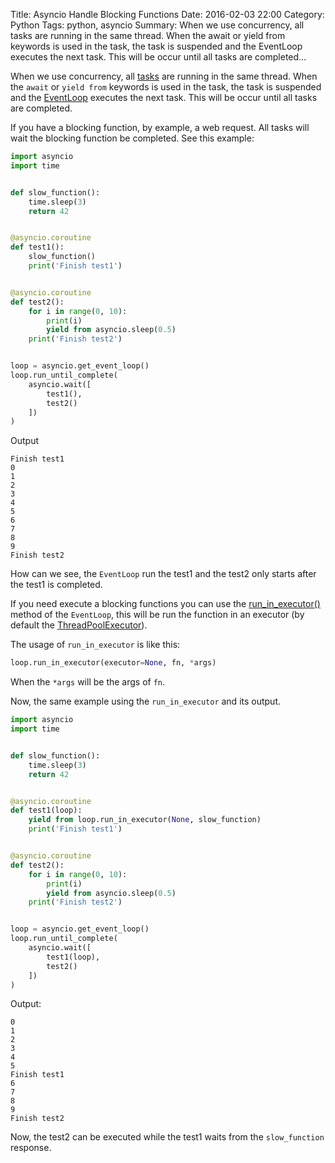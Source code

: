 Title: Asyncio Handle Blocking Functions
Date: 2016-02-03 22:00
Category: Python
Tags: python, asyncio
Summary: When we use concurrency, all tasks are running in the same thread. When the await or yield from keywords is used in the task, the task is suspended and the EventLoop executes the next task. This will be occur until all tasks are completed…


When we use concurrency, all [tasks](https://docs.python.org/3/library/asyncio-task.html) are running in the same thread. 
When the `await` or `yield from` keywords is used in the task, 
the task is suspended and the [EventLoop](https://docs.python.org/3/library/asyncio-eventloop.html) executes the next task.
This will be occur until all tasks are completed.

If you have a blocking function, by example, a web request.
All tasks will wait the blocking function be completed. See this example:


```py
import asyncio
import time


def slow_function():
    time.sleep(3)
    return 42


@asyncio.coroutine
def test1():
    slow_function()
    print('Finish test1')


@asyncio.coroutine
def test2():
    for i in range(0, 10):
        print(i)
        yield from asyncio.sleep(0.5)
    print('Finish test2')


loop = asyncio.get_event_loop()
loop.run_until_complete(
    asyncio.wait([
        test1(),
        test2()
    ])
)
```

Output

```
Finish test1
0
1
2
3
4
5
6
7
8
9
Finish test2
```

How can we see, the `EventLoop` run the test1
and the test2 only starts after the test1 is completed.

If you need execute a blocking functions you can use the 
[run_in_executor()](https://docs.python.org/3/library/asyncio-eventloop.html#asyncio.BaseEventLoop.run_in_executor)
method of the `EventLoop`, this will be run the function in an executor 
(by default the [ThreadPoolExecutor](https://docs.python.org/3/library/concurrent.futures.html#concurrent.futures.ThreadPoolExecutor)).


The usage of `run_in_executor` is like this:


```py
loop.run_in_executor(executor=None, fn, *args)
```

When the `*args` will be the args of `fn`.

Now, the same example using the `run_in_executor` and its output.


```py
import asyncio
import time


def slow_function():
    time.sleep(3)
    return 42


@asyncio.coroutine
def test1(loop):
    yield from loop.run_in_executor(None, slow_function)
    print('Finish test1')


@asyncio.coroutine
def test2():
    for i in range(0, 10):
        print(i)
        yield from asyncio.sleep(0.5)
    print('Finish test2')


loop = asyncio.get_event_loop()
loop.run_until_complete(
    asyncio.wait([
        test1(loop),
        test2()
    ])
)
```

Output:

```
0
1
2
3
4
5
Finish test1
6
7
8
9
Finish test2
```

Now, the test2 can be executed while the test1 waits from the `slow_function` response.
